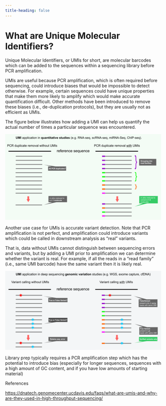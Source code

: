 ```yaml
---
title-heading: false
---
```


# What are Unique Molecular Identifiers? 

Unique Molecular Identifiers, or UMIs for short, are molecular barcodes which can be added to the sequences within a sequencing library before PCR amplification. 

UMIs are useful because PCR amplification, which is often required before sequencing, could introduce biases that would be impossible to detect otherwise. For example, certain sequences could have unique properties that make them more likely to amplify which would make accurate quantification difficult. Other methods have been introduced to remove these biases (i.e., de-duplication protocols), but they are usually not as efficient as UMIs. 

The figure below illustrates how adding a UMI can help us quantify the actual number of times a particular sequence was encountered.


![Image1](img/image1.png)


Another use case for UMIs is accurate variant detection. Note that PCR amplification is not perfect, and amplification could introduce variants which could be called in downstream analysis as “real” variants. 

That is, data without UMIs cannot distinguish between sequencing errors and variants, but by adding a UMI prior to amplification we can determine whether the variant is real. For example, if all the reads in a “read family” (i.e., same UMI barcode) have the same variant then it is likely real. 


![Image2](img/image2.png)


Library prep typically requires a PCR amplification step which has the potential to introduce bias (especially for longer sequences, sequences with a high amount of GC content, and if you have low amounts of starting material)




References

https://dnatech.genomecenter.ucdavis.edu/faqs/what-are-umis-and-why-are-they-used-in-high-throughput-sequencing/


